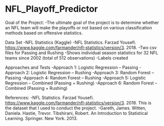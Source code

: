 # NFL_Playoff_Predictor

Goal of the Project:
-The ultimate goal of the project is to determine whether an NFL team will make the playoffs or not based on various classification methods based on offensive statistics.

Data Set
-NFL Statistics (Kaggle)
-NFL Statistics. Farzad Yousefi. https://www.kaggle.com/farmander/nfl-statistics/version/3. 2018. 
-Two csv files for Passing and Rushing
-Shows individual season statistics for 32 NFL teams since 2002 (total of 512 observations)
-Labels created

Approaches and Tests
-Approach 1: Logistic Regression – Passing
-Approach 2: Logistic Regression – Rushing
-Approach 3: Random Forest – Passing
-Approach 4: Random Forest – Rushing 
-Approach 5: Logistic Regression – Combined (Passing + Rushing)
-Approach 6: Random Forest – Combined (Passing + Rushing)

References:
-NFL Statistics. Farzad Yousefi. https://www.kaggle.com/farmander/nfl-statistics/version/3. 2018. This is the dataset that I used to conduct the project.
-Gareth, James. Witten, Daniela. Hastie, Trevor. Tibshirani, Robert. An Introduction to Statistical Learning. Springer. New York. 2013.
